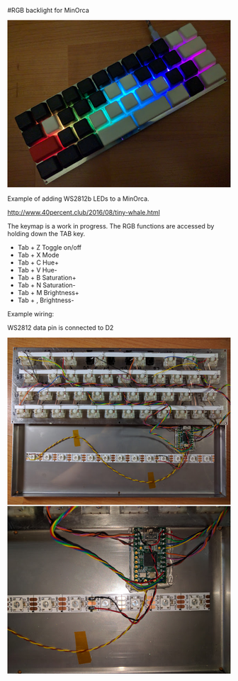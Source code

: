 #RGB backlight for MinOrca

![wiring](example.jpg)

Example of adding WS2812b LEDs to a MinOrca.

http://www.40percent.club/2016/08/tiny-whale.html

The keymap is a work in progress. The RGB functions are accessed by holding down the TAB key. 

* Tab + Z		Toggle on/off
* Tab + X		Mode
* Tab + C		Hue+
* Tab + V		Hue-
* Tab + B		Saturation+
* Tab + N		Saturation-
* Tab + M		Brightness+
* Tab + ,		Brightness-

Example wiring:

WS2812 data pin is connected to D2

![wiring](wiring1.jpg)
![wiring closeup](wiring2.jpg)
